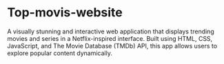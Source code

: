 # Top-movis-website
A visually stunning and interactive web application that displays trending movies and series in a Netflix-inspired interface. Built using HTML, CSS, JavaScript, and The Movie Database (TMDb) API, this app allows users to explore popular content dynamically.

